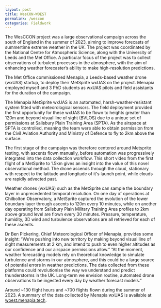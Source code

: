 ```yaml
---
layout: post
title: WesCON-WOEST
permalink: /wescon
categories: Fieldwork
---
```


The WesCCON project was a large observational campaign across the south of England in the summer of 2023, aiming to improve forecasts of summertime extreme weather in the UK. The project was coordinated by the National Centre for Atmospheric Science, along with the University of Leeds and the Met Office. A particular focus of the project was to collect observations of turbulent processes in the atmosphere, with the aim of enhancing weather forecaster’s ability to make high-resolution predictions. 

The Met Office commissioned Menapia, a Leeds-based weather drone (wxUAS) startup, to deploy their MetSprite wxUAS on the project. Menapia employed myself and 3 PhD students as wxUAS pilots and field assistants for the duration of the campaign.

The Menapia MetSprite wxUAS is an automated, harsh-weather-resistant system fitted with meteorological sensors. The field deployment provided the first opportunity for these wxUAS to be flown to heights greater than 120m and beyond visual line of sight (BVLOS) due to a unique set of permissions at Salisbury Plain Training Area (SPTA). As the airspace at SPTA is controlled, meaning the team were able to obtain permission from the Civil Aviation Authority and Ministry of Defence to fly to 2km above the surface.

The first stage of the campaign was therefore centered around Metsprite testing, with ascents flown manually, before automation was progressively integrated into the data collection workflow. This short video from the first flight of a MetSprite to 1.5km gives an insight into the value of this novel observational method. The drone ascends through the cloud, stationary with respect to the latitude and longitude of it's launch point, while clouds are rapidly advected past.

Weather drones (wxUAS) such as the MetSprite can sample the boundary layer in unprecedented temporal resolution. On one day of operations at Chilbolton Observatory, a MetSprite captured the evolution of the lower boundary layer through ascents to 120m every 10 minutes, while on another day operating from Salisbury Plain Military Training Area profiles to 2km above ground level are flown every 30 minutes. Pressure, temperature, humidity, 3D wind and turbulence observations are all retrieved for each of these ascents.

Dr Ben Pickering, Chief Meteorological Officer of Menapia, provides some insight:
“We’re pushing into new territory by making beyond visual line of sight measurements at 2 km, and intend to push to even higher altitudes as our confidence and our airspace permissions allow.” 
“At the moment, weather forecasting models rely on theoretical knowledge to simulate turbulence and storms in our atmosphere, and this could be a large source of potential errors in weather predictions. The data collected from these platforms could revolutionise the way we understand and predict thunderstorms in the UK. Long-term we envision routine, automated drone observations to be ingested every day by weather forecast models.”

Around ~130 flight hours and ~700 flights flown during the summer of 2023. A summary of the data collected by Menapia wxUAS is available at [woest.menapia.tech](https://woest.menapia.tech/). 
